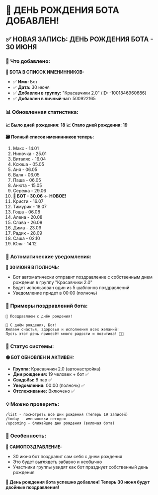 # 🤖 ДЕНЬ РОЖДЕНИЯ БОТА ДОБАВЛЕН!

## ✅ **НОВАЯ ЗАПИСЬ: ДЕНЬ РОЖДЕНИЯ БОТА - 30 ИЮНЯ**

### 🎂 **Что добавлено:**

**🤖 БОТА В СПИСОК ИМЕНИННИКОВ:**
- ✅ **Имя:** Бот
- ✅ **Дата:** 30 июня
- ✅ **Добавлен в группу:** "Красавчики 2.0" (ID: -1001846960686)
- ✅ **Добавлен в личный чат:** 500922165

### 📊 **Обновленная статистика:**

**📈 Было дней рождения: 18**
**📈 Стало дней рождения: 19**

**🗃️ Полный список именинников теперь:**
1. Макс - 14.01
2. Ниночка - 25.01
3. Виталяс - 16.04
4. Ксюша - 05.05
5. Аня - 06.05
6. Валя - 06.05
7. Паша - 06.05
8. Анюта - 15.05
9. Сережа - 29.06
10. **🤖 БОТ - 30.06** ← **НОВОЕ!**
11. Кристи - 16.07
12. Тимурик - 18.07
13. Гоша - 06.08
14. Алена - 20.08
15. Слава - 26.08
16. Дима - 23.09
17. Радик - 28.09
18. Саша - 02.10
19. Юля - 14.12

### 🔔 **Автоматические уведомления:**

**🎯 30 ИЮНЯ В ПОЛНОЧЬ:**
- Бот автоматически отправит поздравление с собственным днем рождения в группу "Красавчики 2.0"
- Будет использован один из 5 шаблонов поздравлений
- Уведомление придет в 00:00 (полночь)

### 🎉 **Примеры поздравлений бота:**

```
🎉 Поздравляем с днём рождения!

🎂 С днём рождения, Бот! 
Желаем счастья, здоровья и исполнения всех желаний! 
Пусть этот день принесёт много радости и позитива! 🎈🎁
```

### 🤖 **Статус системы:**

**🟢 БОТ ОБНОВЛЕН И АКТИВЕН:**
- **Группа:** Красавчики 2.0 (автонастройка)
- **Дни рождения:** 19 человек + бот ✅
- **Свадьбы:** 8 пар ✅  
- **Уведомления:** 00:00 (полночь) ✅
- **Отслеживание:** Включено ✅

### 💡 **Можно проверить:**

```
/list - посмотреть все дни рождения (теперь 19 записей)
/today - именинники сегодня
/upcoming - ближайшие дни рождения (включая бота)
```

### 🎯 **Особенность:**

**🤖 САМОПОЗДРАВЛЕНИЕ:**
- 30 июня бот поздравит сам себя с днем рождения
- Это будет выглядеть забавно и необычно
- Участники группы увидят как бот празднует собственный день рождения

**🎉 День рождения бота успешно добавлен! Теперь 30 июня будут двойные поздравления!** 